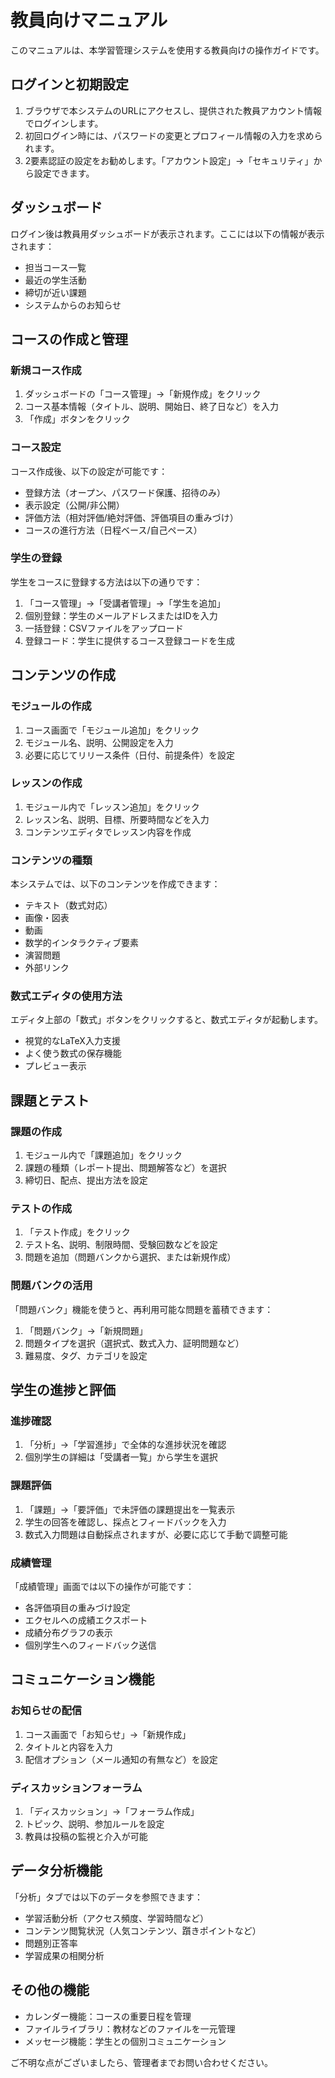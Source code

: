 # 教員向けマニュアル

このマニュアルは、本学習管理システムを使用する教員向けの操作ガイドです。

## ログインと初期設定

1. ブラウザで本システムのURLにアクセスし、提供された教員アカウント情報でログインします。
2. 初回ログイン時には、パスワードの変更とプロフィール情報の入力を求められます。
3. 2要素認証の設定をお勧めします。「アカウント設定」→「セキュリティ」から設定できます。

## ダッシュボード

ログイン後は教員用ダッシュボードが表示されます。ここには以下の情報が表示されます：

- 担当コース一覧
- 最近の学生活動
- 締切が近い課題
- システムからのお知らせ

## コースの作成と管理

### 新規コース作成

1. ダッシュボードの「コース管理」→「新規作成」をクリック
2. コース基本情報（タイトル、説明、開始日、終了日など）を入力
3. 「作成」ボタンをクリック

### コース設定

コース作成後、以下の設定が可能です：

- 登録方法（オープン、パスワード保護、招待のみ）
- 表示設定（公開/非公開）
- 評価方法（相対評価/絶対評価、評価項目の重みづけ）
- コースの進行方法（日程ベース/自己ペース）

### 学生の登録

学生をコースに登録する方法は以下の通りです：

1. 「コース管理」→「受講者管理」→「学生を追加」
2. 個別登録：学生のメールアドレスまたはIDを入力
3. 一括登録：CSVファイルをアップロード
4. 登録コード：学生に提供するコース登録コードを生成

## コンテンツの作成

### モジュールの作成

1. コース画面で「モジュール追加」をクリック
2. モジュール名、説明、公開設定を入力
3. 必要に応じてリリース条件（日付、前提条件）を設定

### レッスンの作成

1. モジュール内で「レッスン追加」をクリック
2. レッスン名、説明、目標、所要時間などを入力
3. コンテンツエディタでレッスン内容を作成

### コンテンツの種類

本システムでは、以下のコンテンツを作成できます：

- テキスト（数式対応）
- 画像・図表
- 動画
- 数学的インタラクティブ要素
- 演習問題
- 外部リンク

### 数式エディタの使用方法

エディタ上部の「数式」ボタンをクリックすると、数式エディタが起動します。

- 視覚的なLaTeX入力支援
- よく使う数式の保存機能
- プレビュー表示

## 課題とテスト

### 課題の作成

1. モジュール内で「課題追加」をクリック
2. 課題の種類（レポート提出、問題解答など）を選択
3. 締切日、配点、提出方法を設定

### テストの作成

1. 「テスト作成」をクリック
2. テスト名、説明、制限時間、受験回数などを設定
3. 問題を追加（問題バンクから選択、または新規作成）

### 問題バンクの活用

「問題バンク」機能を使うと、再利用可能な問題を蓄積できます：

1. 「問題バンク」→「新規問題」
2. 問題タイプを選択（選択式、数式入力、証明問題など）
3. 難易度、タグ、カテゴリを設定

## 学生の進捗と評価

### 進捗確認

1. 「分析」→「学習進捗」で全体的な進捗状況を確認
2. 個別学生の詳細は「受講者一覧」から学生を選択

### 課題評価

1. 「課題」→「要評価」で未評価の課題提出を一覧表示
2. 学生の回答を確認し、採点とフィードバックを入力
3. 数式入力問題は自動採点されますが、必要に応じて手動で調整可能

### 成績管理

「成績管理」画面では以下の操作が可能です：

- 各評価項目の重みづけ設定
- エクセルへの成績エクスポート
- 成績分布グラフの表示
- 個別学生へのフィードバック送信

## コミュニケーション機能

### お知らせの配信

1. コース画面で「お知らせ」→「新規作成」
2. タイトルと内容を入力
3. 配信オプション（メール通知の有無など）を設定

### ディスカッションフォーラム

1. 「ディスカッション」→「フォーラム作成」
2. トピック、説明、参加ルールを設定
3. 教員は投稿の監視と介入が可能

## データ分析機能

「分析」タブでは以下のデータを参照できます：

- 学習活動分析（アクセス頻度、学習時間など）
- コンテンツ閲覧状況（人気コンテンツ、躓きポイントなど）
- 問題別正答率
- 学習成果の相関分析

## その他の機能

- カレンダー機能：コースの重要日程を管理
- ファイルライブラリ：教材などのファイルを一元管理
- メッセージ機能：学生との個別コミュニケーション

ご不明な点がございましたら、管理者までお問い合わせください。
